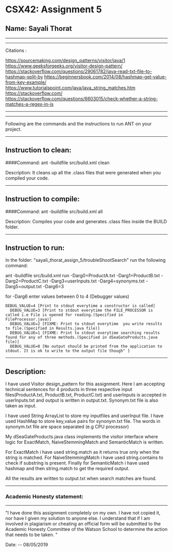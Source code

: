 # CSX42: Assignment 5
## Name: Sayali Thorat

-----------------------------------------------------------------------
-----------------------------------------------------------------------
Citations :

https://sourcemaking.com/design_patterns/visitor/java/1
https://www.geeksforgeeks.org/visitor-design-pattern/
https://stackoverflow.com/questions/29061782/java-read-txt-file-to-hashmap-split-by
https://beginnersbook.com/2014/08/hashmap-get-value-from-key-example/
https://www.tutorialspoint.com/java/java_string_matches.htm
https://stackoverflow.com/
https://stackoverflow.com/questions/6603015/check-whether-a-string-matches-a-regex-in-js

-----------------------------------------------------------------------
-----------------------------------------------------------------------
Following are the commands and the instructions to run ANT on your project.

-----------------------------------------------------------------------
## Instruction to clean:

####Command: ant -buildfile src/build.xml clean

Description: It cleans up all the .class files that were generated when you
compiled your code.

-----------------------------------------------------------------------
## Instruction to compile:

####Command: ant -buildfile src/build.xml all

Description: Compiles your code and generates .class files inside the BUILD folder.

-----------------------------------------------------------------------
## Instruction to run:

In the folder: "sayali_thorat_assign_5/troubleShootSearch" run the following command:

ant -buildfile src/build.xml run -Darg0=ProductA.txt -Darg1=ProductB.txt -Darg2=ProductC.txt -Darg3=userInputs.txt -Darg4=synonyms.txt -Darg5=output.txt -Darg6=3

for -Darg6 enter values between 0 to 4 (Debugger values)

    DEBUG_VALUE=4 [Print to stdout everytime a constructor is called]
	  DEBUG_VALUE=3 [Print to stdout everytime the FILE_PROCESSOR is called i.e File is opened for reading.(Specified in FileProcessor.java)]
	  DEBUG_VALUE=2 [FIXME: Print to stdout everytime  you write results to file.(Specified in Results.java file)]
	  DEBUG_VALUE=1 [FIXME: Print to stdout everytime searching results found for any of three methods.(Specified in dSeaGateProducts.java file)]
	  DEBUG_VALUE=0 [No output should be printed from the application to stdout. It is ok to write to the output file though" ]


-----------------------------------------------------------------------
## Description:

I have used Visitor design_pattern for this assignment.
Here I am accepting technical sentences for 4 products in three respective input files(ProductA.txt, ProductB.txt, ProductC.txt) and userInputs is accepted in userInputs.txt and output is written in output.txt. Synonym.txt file is also taken as input.

I have used String ArrayList to store my inputfiles and userInput file.
I have used HashMap to store key,value pairs for synonym.txt file. The words in synonym.txt file are space separated (e.g CPU processor)

My dSeaGateProducts.java class implements the visitor interface where logic for ExactMatch, NaiveStemmingMatch and SemanticMatch is written.

For ExactMatch i have used string.match as it returns true only when the string is matched.
For NaiveStemmingMatch i have used string.contains to check if substring is present.
Finally for SemanticMatch i have used hashmap and then string.match to get the required output.

All the results are written to output.txt when search matches are found.

-----------------------------------------------------------------------
### Academic Honesty statement:
-----------------------------------------------------------------------

"I have done this assignment completely on my own. I have not copied
it, nor have I given my solution to anyone else. I understand that if
I am involved in plagiarism or cheating an official form will be
submitted to the Academic Honesty Committee of the Watson School to
determine the action that needs to be taken. "

Date: -- 08/05/2019
